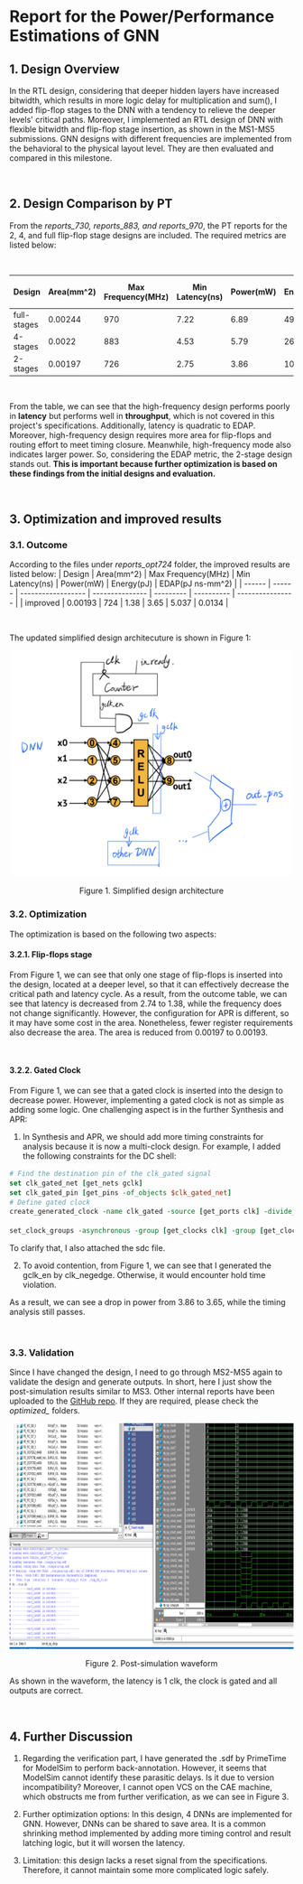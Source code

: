 # Report for the Power/Performance Estimations of GNN

## 1. Design Overview
In the RTL design, considering that deeper hidden layers have increased bitwidth, which results in more logic delay for multiplication and sum(), I added flip-flop stages to the DNN with a tendency to relieve the deeper levels' critical paths. Moreover, I implemented an RTL design of DNN with flexible bitwidth and flip-flop stage insertion, as shown in the MS1-MS5 submissions. GNN designs with different frequencies are implemented from the behavioral to the physical layout level. They are then evaluated and compared in this milestone.

&nbsp;
## 2. Design Comparison by PT
From the _reports_730, reports_883, and reports_970_, the PT reports for the 2, 4, and full flip-flop stage designs are included. The required metrics are listed below:

&nbsp;

| Design | Area(mm^2) | Max Frequency(MHz) | Min Latency(ns) | Power(mW) | Energy(pJ) | EDAP(pJ ns-mm^2) |
| ------ | ------ | ------------------ | --------------- | --------- | ---------- | ---------------- |
| full-stages | 0.00244   | 970                | 7.22           | 6.89     | 49.75      | 0.876           |
| 4-stages    | 0.0022  | 883                | 4.53           | 5.79     | 26.23      | 0.261            |
| 2-stages    | 0.00197  | 726                | 2.75           | 3.86     | 10.61      | 0.057            |

&nbsp;

From the table, we can see that the high-frequency design performs poorly in **latency** but performs well in **throughput**, which is not covered in this project's specifications. Additionally, latency is quadratic to EDAP. Moreover, high-frequency design requires more area for flip-flops and routing effort to meet timing closure. Meanwhile, high-frequency mode also indicates larger power. So, considering the EDAP metric, the 2-stage design stands out. **This is important because further optimization is based on these findings from the initial designs and evaluation.**

&nbsp;
## 3. Optimization and improved results
### 3.1. Outcome
According to the files under  _reports_opt724_ folder, the improved results are listed below:
| Design | Area(mm^2) | Max Frequency(MHz) | Min Latency(ns) | Power(mW) | Energy(pJ) | EDAP(pJ ns-mm^2) |
| ------ | ------ | ------------------ | --------------- | --------- | ---------- | ---------------- |
| improved | 0.00193   | 724                | 1.38           | 3.65     | 5.037      | 0.0134           |

&nbsp;

The updated simplified design architecuture is shown in Figure 1:

<p align="center">
  <img src="./prj_img/improve_arch.jpeg" width="500" height="400" alt="Simplified design architecture">
</p>
<div  align="center"> 
Figure 1. Simplified design architecture
</div>

### 3.2. Optimization
The optimization is based on the following two aspects:

#### 3.2.1. Flip-flops stage
From Figure 1, we can see that only one stage of flip-flops is inserted into the design, located at a deeper level, so that it can effectively decrease the critical path and latency cycle. As a result, from the outcome table, we can see that latency is decreased from 2.74 to 1.38, while the frequency does not change significantly. However, the configuration for APR is different, so it may have some cost in the area. Nonetheless, fewer register requirements also decrease the area. The area is reduced from 0.00197 to 0.00193.

&nbsp;

#### 3.2.2. Gated Clock
From Figure 1, we can see that a gated clock is inserted into the design to decrease power. However, implementing a gated clock is not as simple as adding some logic. One challenging aspect is in the further Synthesis and APR:

1. In Synthesis and APR, we should add more timing constraints for analysis because it is now a multi-clock design. For example, I added the following constraints for the DC shell:
``` tcl
# Find the destination pin of the clk_gated signal
set clk_gated_net [get_nets gclk]
set clk_gated_pin [get_pins -of_objects $clk_gated_net]
# Define gated clock
create_generated_clock -name clk_gated -source [get_ports clk] -divide_by 1 $clk_gated_pin

set_clock_groups -asynchronous -group [get_clocks clk] -group [get_clocks clk_gated]
```
To clarify that, I also attached the sdc file.

2. To avoid contention, from Figure 1, we can see that I generated the gclk_en by clk_negedge. Otherwise, it would encounter hold time violation.

As a result, we can see a drop in power from 3.86 to 3.65, while the timing analysis still passes.

&nbsp;

### 3.3. Validation
Since I have changed the design, I need to go through MS2-MS5 again to validate the design and generate outputs. In short, here I just show the post-simulation results similar to MS3. Other internal reports have been uploaded to the [GitHub repo](https://github.com/ONQLin/GNN_755). If they are required, please check the *optimized_* folders.

<p align="center">
  <img src="./prj_img/gclk_m26.png" width="800" height="400">
</p>
<div  align="center"> 
Figure 2. Post-simulation waveform
</div>

As shown in the waveform, the latency is 1 clk, the clock is gated and all outputs are correct.

&nbsp;

## 4. Further Discussion

1. Regarding the verification part, I have generated the .sdf by PrimeTime for ModelSim to perform back-annotation. However, it seems that ModelSim cannot identify these parasitic delays. Is it due to version incompatibility? Moreover, I cannot open VCS on the CAE machine, which obstructs me from further verification, as we can see in Figure 3.

2. Further optimization options: In this design, 4 DNNs are implemented for GNN. However, DNNs can be shared to save area. It is a common shrinking method implemented by adding more timing control and result latching logic, but it will worsen the latency.

3. Limitation: this design lacks a reset signal from the specifications. Therefore, it cannot maintain some more complicated logic safely.